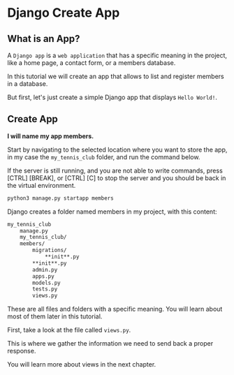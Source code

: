 # Django Create App

## What is an App?

A `Django app` is a `web application` that has a specific
meaning in the project, like a home page, a contact form,
or a members database.

In this tutorial we will create an app that allows to list
and register members in a database.

But first, let's just create a simple Django app that displays
`Hello World!`.

## Create App

**I will name my app members.**

Start by navigating to the selected location where you want to
store the app, in my case the `my_tennis_club` folder, and run
the command below.

If the server is still running, and you are not able to write
commands, press [CTRL] [BREAK], or [CTRL] [C] to stop the server
and you should be back in the virtual environment.

```bash
python3 manage.py startapp members
```

Django creates a folder named members in my project, with this
content:

```bash
my_tennis_club
    manage.py
    my_tennis_club/
    members/
        migrations/
            **init**.py
        **init**.py
        admin.py
        apps.py
        models.py
        tests.py
        views.py

```

These are all files and folders with a specific meaning.
You will learn about most of them later in this tutorial.

First, take a look at the file called `views.py`.

This is where we gather the information we need to send back
a proper response.

You will learn more about views in the next chapter.
